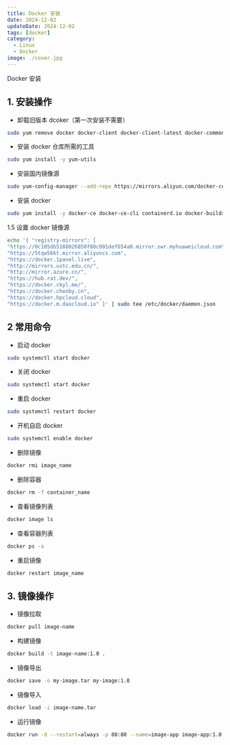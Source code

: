 ```yaml
---
title: Docker 安装
date: 2024-12-02
updateDate: 2024-12-02
tags: [docker]
category:
  - Linux
  - Docker
image: ./cover.jpg
---
```


Docker 安装

## 1. 安装操作

- 卸载旧版本 dcoker（第一次安装不需要）

```bash
sudo yum remove docker docker-client docker-client-latest docker-common docker-latest docker-latest-logrotate docker-logrotate docker-engine
```

- 安装 docker 仓库所需的工具

```bash
sudo yum install -y yum-utils
```

- 安装国内镜像源

```bash
sudo yum-config-manager --add-repo https://mirrors.aliyun.com/docker-ce/linux/centos/docker-ce.repo
```

- 安装 docker

```bash
sudo yum install -y docker-ce docker-ce-cli containerd.io docker-buildx-plugin docker-compose-plugin
```

1.5 设置 docker 镜像源

```bash
echo '{ "registry-mirrors": [
"https://0c105db5188026850f80c001def654a0.mirror.swr.myhuaweicloud.com",
"https://5tqw56kt.mirror.aliyuncs.com",
"https://docker.1panel.live",
"http://mirrors.ustc.edu.cn/",
"http://mirror.azure.cn/",
"https://hub.rat.dev/",
"https://docker.ckyl.me/",
"https://docker.chenby.cn",
"https://docker.hpcloud.cloud",
"https://docker.m.daocloud.io" }' | sudo tee /etc/docker/daemon.json
```

## 2 常用命令

- 启动 docker

```bash
sudo systemctl start docker
```

- 关闭 docker

```bash
sudo systemctl start docker
```

- 重启 docker

```bash
sudo systemctl restart docker
```

- 开机自启 docker

```bash
sudo systemctl enable docker
```

- 删除镜像

```bash
docker rmi image_name
```

- 删除容器

```bash
docker rm -f container_name
```

- 查看镜像列表

```bash
docker image ls
```

- 查看容器列表

```bash
docker ps -a
```

- 重启镜像

```bash
docker restart image_name
```

## 3. 镜像操作

- 镜像拉取

```bash
docker pull image-name
```

- 构建镜像

```bash
docker build -t image-name:1.0 .
```

- 镜像导出

```bash
docker save -o my-image.tar my-image:1.0
```

- 镜像导入

```bash
docker load -i image-name.tar
```

- 运行镜像

```bash
docker run -d --restart=always -p 80:80 --name=image-app image-app:1.0
```
